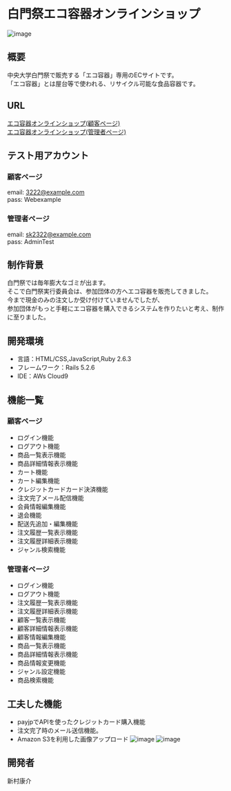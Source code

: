# 白門祭エコ容器オンラインショップ
![image](https://user-images.githubusercontent.com/69100635/131132242-93548c48-6832-49ff-9909-2033b4f4d442.png)

## 概要
中央大学白門祭で販売する「エコ容器」専用のECサイトです。<br>
「エコ容器」とは屋台等で使われる、リサイクル可能な食品容器です。<br>

## URL
[エコ容器オンラインショップ(顧客ページ)](https://morning-eyrie-27166.herokuapp.com/)<br>
[エコ容器オンラインショップ(管理者ページ)](https://nameless-lowlands-21534.herokuapp.com/admin/sign_in)
　　　
## テスト用アカウント
### 顧客ページ
email: 3222@example.com<br>
pass: Webexample
### 管理者ページ
email: sk2322@example.com<br>
pass: AdminTest

## 制作背景
白門祭では毎年膨大なゴミが出ます。<br>
そこで白門祭実行委員会は、参加団体の方へエコ容器を販売してきました。<br>
今まで現金のみの注文しか受け付けていませんでしたが、<br>
参加団体がもっと手軽にエコ容器を購入できるシステムを作りたいと考え、制作に至りました。

## 開発環境
- 言語：HTML/CSS,JavaScript,Ruby 2.6.3
- フレームワーク：Rails 5.2.6
- IDE：AWs Cloud9

## 機能一覧
### 顧客ページ
- ログイン機能
- ログアウト機能
- 商品一覧表示機能
- 商品詳細情報表示機能
- カート機能
- カート編集機能
- クレジットカードカード決済機能
- 注文完了メール配信機能
- 会員情報編集機能
- 退会機能
- 配送先追加・編集機能
- 注文履歴一覧表示機能
- 注文履歴詳細表示機能
- ジャンル検索機能

### 管理者ページ
- ログイン機能
- ログアウト機能
- 注文履歴一覧表示機能
- 注文履歴詳細表示機能
- 顧客一覧表示機能
- 顧客詳細情報表示機能
- 顧客情報編集機能
- 商品一覧表示機能
- 商品詳細情報表示機能
- 商品情報変更機能
- ジャンル設定機能
- 商品検索機能

## 工夫した機能
- payjpでAPIを使ったクレジットカード購入機能
- 注文完了時のメール送信機能。
- Amazon S3を利用した画像アップロード
![image](https://user-images.githubusercontent.com/69100635/131134345-b44215db-ff05-49dc-b75a-111f52a312ef.png)
![image](https://user-images.githubusercontent.com/69100635/131134468-741e33a8-5159-4c8d-aab0-7ee0d6ddf0d9.png)

## 開発者
新村康介

